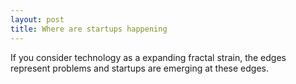 ```yaml
---
layout: post
title: Where are startups happening
---
```


If you consider technology as a expanding fractal strain, the edges represent problems and startups are emerging at these edges.
